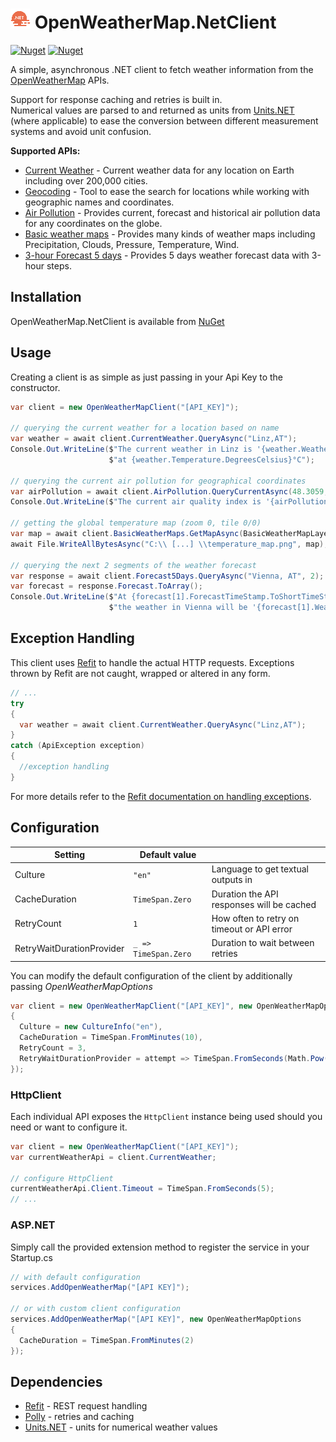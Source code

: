 # ![](./logo32.png) OpenWeatherMap.NetClient

[![Nuget](https://img.shields.io/nuget/v/OpenWeatherMap.NetClient?style=flat-square)](https://www.nuget.org/packages/OpenWeatherMap.NetClient)
[![Nuget](https://img.shields.io/nuget/dt/OpenWeatherMap.NetClient?style=flat-square)](https://www.nuget.org/packages/OpenWeatherMap.NetClient)

A simple, asynchronous .NET client to fetch weather information from
the [OpenWeatherMap](https://openweathermap.org/) APIs.

Support for response caching and retries is built in.  
Numerical values are parsed to and returned as units from [Units.NET](https://github.com/angularsen/UnitsNet)
(where applicable) to ease the conversion between different measurement systems and avoid unit confusion.

**Supported APIs:**

* [Current Weather](https://openweathermap.org/current) - Current weather data for any location on Earth including over
  200,000 cities.
* [Geocoding](https://openweathermap.org/api/geocoding-api) - Tool to ease the search for locations while working with
  geographic names and coordinates.
* [Air Pollution](https://openweathermap.org/api/air-pollution) - Provides current, forecast and historical air
  pollution data for any coordinates on the globe.
* [Basic weather maps](https://openweathermap.org/api/weathermaps) - Provides many kinds of weather maps including
  Precipitation, Clouds, Pressure, Temperature, Wind.
* [3-hour Forecast 5 days](https://openweathermap.org/forecast5) - Provides 5 days weather forecast data with 3-hour
  steps.

## Installation

OpenWeatherMap.NetClient is available from [NuGet](https://www.nuget.org/packages/OpenWeatherMap.NetClient)

## Usage

Creating a client is as simple as just passing in your Api Key to the constructor.

```csharp
var client = new OpenWeatherMapClient("[API_KEY]");

// querying the current weather for a location based on name
var weather = await client.CurrentWeather.QueryAsync("Linz,AT");
Console.Out.WriteLine($"The current weather in Linz is '{weather.WeatherDescription}' " +
                      $"at {weather.Temperature.DegreesCelsius}°C");

// querying the current air pollution for geographical coordinates
var airPollution = await client.AirPollution.QueryCurrentAsync(48.3059, 14.2862);
Console.Out.WriteLine($"The current air quality index is '{airPollution.AirQualityIndex.ToString()}'");

// getting the global temperature map (zoom 0, tile 0/0)
var map = await client.BasicWeatherMaps.GetMapAsync(BasicWeatherMapLayer.Temperature, 0, 0, 0);
await File.WriteAllBytesAsync("C:\\ [...] \\temperature_map.png", map);

// querying the next 2 segments of the weather forecast
var response = await client.Forecast5Days.QueryAsync("Vienna, AT", 2);
var forecast = response.Forecast.ToArray();
Console.Out.WriteLine($"At {forecast[1].ForecastTimeStamp.ToShortTimeString()} " +
                      $"the weather in Vienna will be '{forecast[1].WeatherCondition}'");
```

## Exception Handling

This client uses [Refit](https://github.com/reactiveui/refit) to handle the actual HTTP requests.
Exceptions thrown by Refit are not caught, wrapped or altered in any form.  

```csharp
// ...
try
{
  var weather = await client.CurrentWeather.QueryAsync("Linz,AT");
}
catch (ApiException exception)
{
  //exception handling
}
```

For more details refer to the [Refit documentation on handling exceptions](https://github.com/reactiveui/refit#handling-exceptions).


## Configuration

| Setting                   | Default value            |                                            |
|---------------------------|--------------------------|--------------------------------------------|
| Culture                   | ```"en"```               | Language to get textual outputs in         |
| CacheDuration             | ```TimeSpan.Zero ```     | Duration the API responses will be cached  |
| RetryCount                | ```1```                  | How often to retry on timeout or API error |
| RetryWaitDurationProvider | ```_ => TimeSpan.Zero``` | Duration to wait between retries           |

You can modify the default configuration of the client by additionally passing _OpenWeatherMapOptions_

```csharp
var client = new OpenWeatherMapClient("[API_KEY]", new OpenWeatherMapOptions
{
  Culture = new CultureInfo("en"),
  CacheDuration = TimeSpan.FromMinutes(10),
  RetryCount = 3,
  RetryWaitDurationProvider = attempt => TimeSpan.FromSeconds(Math.Pow(2, attempt)) // exponential back-off
});
```

### HttpClient

Each individual API exposes the `HttpClient` instance being used should you need or want to configure it.  
```csharp
var client = new OpenWeatherMapClient("[API_KEY]");
var currentWeatherApi = client.CurrentWeather;

// configure HttpClient
currentWeatherApi.Client.Timeout = TimeSpan.FromSeconds(5);
// ...
```

### ASP.NET

Simply call the provided extension method to register the service in your Startup.cs

```csharp
// with default configuration
services.AddOpenWeatherMap("[API KEY]");

// or with custom client configuration
services.AddOpenWeatherMap("[API KEY]", new OpenWeatherMapOptions
{
  CacheDuration = TimeSpan.FromMinutes(2)
});
```

## Dependencies

* [Refit](https://github.com/reactiveui/refit) - REST request handling
* [Polly](https://github.com/App-vNext/Polly) - retries and caching
* [Units.NET](https://github.com/angularsen/UnitsNet) - units for numerical weather values

